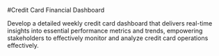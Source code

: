#Credit Card Financial Dashboard

Develop a detailed weekly credit card dashboard that delivers real-time insights into essential performance metrics and trends, empowering stakeholders to effectively monitor and analyze credit card operations effectively.
